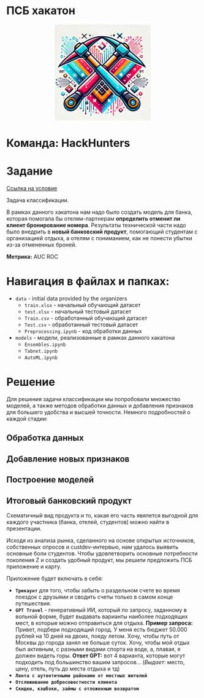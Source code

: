 # ПСБ хакатон
<p align="center">
<img src="https://github.com/AndrewsCollider/PSB_hackathon/blob/main/Team_logo.png" width="250" height="250" class="center">

  # Команда: HackHunters
</p>

# Задание 

[Ссылка на условие](https://ai.hse.ru/hacks/psb24)

Задача классификации.

В рамках данного хакатона нам надо было создать модель для банка, которая помогала бы отелям-партнерам **определить отменит ли клиент бронирование номера**. Результаты технической части надо было внедрить в **новый банковский продукт**, помогающий студентам с организацией отдыха, а отелям с пониманием, как не понести убытки из-за отмененных броней.

**Метрика:** AUC ROC

# Навигация в файлах и папках:
- `data` - initial data provided by the organizers
  - `train.xlsx` - начальный обучающий датасет
  - `test.xlsx` - начальный тестовый датасет
  - `Train.csv` - обработанный обучающий датасет
  - `Test.csv` - обработанный тестовый датасет
  - `Preprocessing.ipynb` - код обработки данных
- `models` - модели, реализованные в рамках данного хакатона
  - `Ensembles.ipynb`
  - `Tabnet.ipynb`
  - `AutoML.ipynb`

# Решение
Для решения задачи классификации мы попробовали множество моделей, а также методов обработки данных и добавления признаков для большего удобства и высшей точности. Немного подробностей о каждой стадии:

## Обработка данных

## Добавление новых признаков

## Построение моделей

## Итоговый банковский продукт
Схематичный вид продукта и то, какая его часть явялется выгодной для каждого участника (банка, отелей, студентов) можно найти в презентации. 

Исходя из анализа рынка, сделанного на основе открытых источников, собственных опросов и custdev-интервью, нам удалось выявить основные боли студентов. Чтобы удовлетворить основные потребности поколения Z и создать удобный продукт, мы решили предложить ПСБ приложение и карту.

Приложение будет включать в себя:
- **`Трикаунт`** для того, чтобы забыть о раздельном счете во время поездок с друзьями и сводить счеты только в самом конце путешествия.
- **`GPT Travel`** - генеративный ИИ, который по запросу, заданному в вольной форме, будет выдавать варианты наиболее подходящих мест, в которые можно отправиться для отдыха.
**Пример запроса:** Привет, подбери подходящий город. У меня есть бюджет 50.000 рублей на 10 дней на двоих, поеду летом. Хочу, чтобы путь от Москвы до города занял не больше суток. Хочу, чтобы мой отдых был активным, c разными видами спорта на воде, а, плавая, я должен видеть горы.
**Ответ GPT:** вот 4 варианта, которые могут подходить под большинство вашим запросов... (*Выдает:* место, цену, отель, путь до места отдыха и тд)
- **`Лента с аутентичными районами от местных жителей`**
- **`Отслеживание добросовестности клиента`**
- **`Скидки, кэшбэки, займы с отложенным возвратом`**

